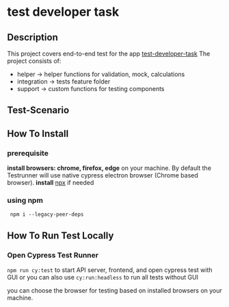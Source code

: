 # test developer task

## Description

This project covers end-to-end test for the app [test-developer-task](https://elinvar.de/)
The project consists of:
- helper -> helper functions for validation, mock, calculations
- integration -> tests feature folder
- support -> custom functions for testing components


## Test-Scenario


## How To Install
### prerequisite
**install browsers: chrome, firefox, edge**  on your machine. By default the Testrunner will use native cypress electron browser (Chrome based browser).
**install** [npx](https://www.npmjs.com/package/npx) if needed

### using npm
` npm i --legacy-peer-deps`

## How To Run Test Locally
### Open Cypress Test Runner
`npm run cy:test` to start API server, frontend, and open cypress test with GUI
or you can also use `cy:run:headless` to run all tests without GUI

you can choose the browser for testing based on installed browsers on your machine.
